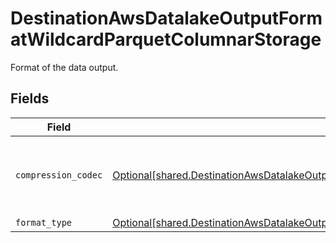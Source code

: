 # DestinationAwsDatalakeOutputFormatWildcardParquetColumnarStorage

Format of the data output.


## Fields

| Field                                                                                                                                                                                                                            | Type                                                                                                                                                                                                                             | Required                                                                                                                                                                                                                         | Description                                                                                                                                                                                                                      |
| -------------------------------------------------------------------------------------------------------------------------------------------------------------------------------------------------------------------------------- | -------------------------------------------------------------------------------------------------------------------------------------------------------------------------------------------------------------------------------- | -------------------------------------------------------------------------------------------------------------------------------------------------------------------------------------------------------------------------------- | -------------------------------------------------------------------------------------------------------------------------------------------------------------------------------------------------------------------------------- |
| `compression_codec`                                                                                                                                                                                                              | [Optional[shared.DestinationAwsDatalakeOutputFormatWildcardParquetColumnarStorageCompressionCodecOptional]](undefined/models/shared/destinationawsdatalakeoutputformatwildcardparquetcolumnarstoragecompressioncodecoptional.md) | :heavy_minus_sign:                                                                                                                                                                                                               | The compression algorithm used to compress data.                                                                                                                                                                                 |
| `format_type`                                                                                                                                                                                                                    | [Optional[shared.DestinationAwsDatalakeOutputFormatWildcardParquetColumnarStorageFormatTypeWildcard]](undefined/models/shared/destinationawsdatalakeoutputformatwildcardparquetcolumnarstorageformattypewildcard.md)             | :heavy_minus_sign:                                                                                                                                                                                                               | N/A                                                                                                                                                                                                                              |